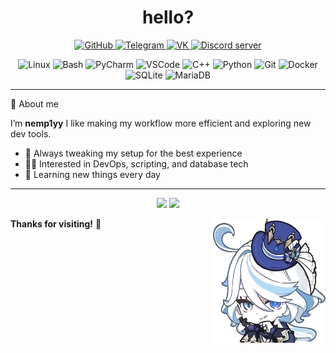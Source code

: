 <h1 align="center">hello?</h1>

<p align="center">
  <a href="https://github.com/nemp1yy" title="GitHub">
    <img src="https://img.shields.io/github/followers/nemp1yy?label=GitHub&style=social&logo=github" alt="GitHub"/>
  </a>
  <a href="https://t.me/hoshimach1" title="Telegram">
    <img src="https://img.shields.io/badge/Telegram-2AABEE?style=flat-square&logo=telegram&logoColor=white" alt="Telegram"/>
  </a>
  <a href="https://vk.com/hoshimach1" title="VK">
    <img src="https://img.shields.io/badge/VK-4C75A3?style=flat-square&logo=vk&logoColor=white" alt="VK"/>
  </a>
  <a href="https://discord.gg/ZdbYhAMzMg" title="Discord">
    <img src="https://img.shields.io/badge/Discord-5865F2?style=flat-square&logo=discord&logoColor=white" alt="Discord server"/>
  </a>
</p>

<p align="center">
  <img src="https://img.shields.io/badge/Linux-333?style=flat-square&logo=linux&logoColor=yellow" alt="Linux"/>
  <img src="https://img.shields.io/badge/Bash-333?style=flat-square&logo=gnubash&logoColor=white" alt="Bash"/>
  <img src="https://img.shields.io/badge/PyCharm-143?style=flat-square&logo=pycharm&logoColor=white" alt="PyCharm"/>
  <img src="https://img.shields.io/badge/VS%20Code-007ACC?style=flat-square&logo=visualstudiocode&logoColor=white" alt="VSCode"/>
  <img src="https://img.shields.io/badge/C%2B%2B-00599C?style=flat-square&logo=c%2B%2B&logoColor=white" alt="C++"/>
  <img src="https://img.shields.io/badge/Python-3776AB?style=flat-square&logo=python&logoColor=yellow" alt="Python"/>
  <img src="https://img.shields.io/badge/Git-F05032?style=flat-square&logo=git&logoColor=white" alt="Git"/>
  <img src="https://img.shields.io/badge/Docker-2496ED?style=flat-square&logo=docker&logoColor=white" alt="Docker"/>
  <img src="https://img.shields.io/badge/SQLite-003B57?style=flat-square&logo=sqlite&logoColor=white" alt="SQLite"/>
  <img src="https://img.shields.io/badge/MariaDB-003545?style=flat-square&logo=mariadb&logoColor=white" alt="MariaDB"/>
</p>

---
👋 About me

I’m **nemp1yy**
I like making my workflow more efficient and exploring new dev tools.

- 🔧 Always tweaking my setup for the best experience
- 🧑‍💻 Interested in DevOps, scripting, and database tech
- 🚀 Learning new things every day

---

<p align="center">
  <img src="https://github-readme-stats.vercel.app/api?username=nemp1yy&show_icons=true&theme=github_dark&hide_border=true"/>
  <img src="https://github-readme-streak-stats.herokuapp.com?user=nemp1yy&theme=github-dark&hide_border=true"/>
</p>


<img src="https://raw.githubusercontent.com/RimuEirnarn/RimuEirnarn/main/public/furina-chibi.webp" width="180" align="right"/>

<p>
  <b>Thanks for visiting!</b> 🚦
</p>
